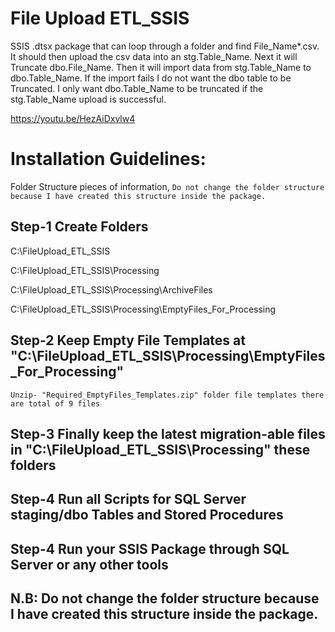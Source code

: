 # File Upload ETL_SSIS

SSIS .dtsx package that can loop through a folder and find File_Name*.csv. It should then upload the csv data into an stg.Table_Name. Next it will Truncate dbo.File_Name. Then it will import data from stg.Table_Name to dbo.Table_Name. If the import fails I do not want the dbo table to be Truncated. I only want dbo.Table_Name to be truncated if the stg.Table_Name upload is successful.

https://youtu.be/HezAiDxvlw4


# Installation Guidelines:

Folder Structure pieces of information,
``
Do not change the folder structure because I have created this structure inside the package.
``

## Step-1 Create Folders 
  C:\FileUpload_ETL_SSIS
  
  C:\FileUpload_ETL_SSIS\Processing
  
  C:\FileUpload_ETL_SSIS\Processing\ArchiveFiles
  
  C:\FileUpload_ETL_SSIS\Processing\EmptyFiles_For_Processing

## Step-2 Keep Empty File Templates at "C:\FileUpload_ETL_SSIS\Processing\EmptyFiles_For_Processing"
	Unzip- "Required_EmptyFiles_Templates.zip" folder file templates there are total of 9 files

## Step-3 Finally keep the latest migration-able files in "C:\FileUpload_ETL_SSIS\Processing" these folders

## Step-4 Run all Scripts for SQL Server staging/dbo Tables and Stored Procedures

## Step-4 Run your SSIS Package through SQL Server or any other tools


## N.B: Do not change the folder structure because I have created this structure inside the package.
